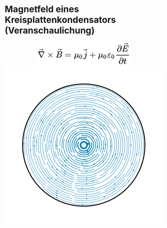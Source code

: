 # Magnetfeld eines Kreisplattenkondensators (Veranschaulichung)

<div align="center">
<img src="./Eq.svg"></img>
<img src="./Abb_1.png"></img>
</div>
